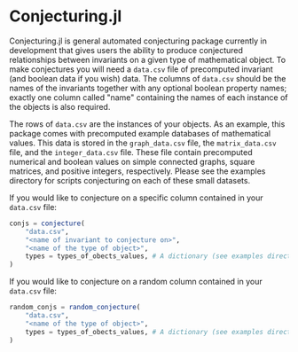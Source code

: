 # Conjecturing.jl

Conjecturing.jl is general automated conjecturing package currently in development that gives users the ability to produce conjectured relationships between invariants on a given type of mathematical object. To make conjectures you will need a ```data.csv``` file of precomputed invariant (and boolean data if you wish) data. The columns of ```data.csv``` should be the names of the invariants together with any optional boolean property names; exactly one column called "name" containing the names of each instance of the objects is also required. 

The rows of ```data.csv``` are the instances of your objects. As an example, this package comes with precomputed example databases of mathematical values. This data is stored in the ```graph_data.csv``` file, the ```matrix_data.csv``` file, and the ```integer_data.csv``` file. These file contain precomputed numerical and boolean values on simple connected graphs, square matrices, and positive integers, respectively. Please see the examples directory for scripts conjecturing on each of these small datasets.  

If you would like to conjecture on a specific column contained in your ```data.csv``` file:


```Julia
conjs = conjecture(
    "data.csv",
    "<name of invariant to conjecture on>",
    "<name of the type of object>",
    types = types_of_obects_values, # A dictionary (see examples directory)
)

```

If you would like to conjecture on a random column contained in your ```data.csv``` file:

```Julia
random_conjs = random_conjecture(
    "data.csv",
    "<name of the type of object>",
    types = types_of_obects_values, # A dictionary (see examples directory)
)
```


